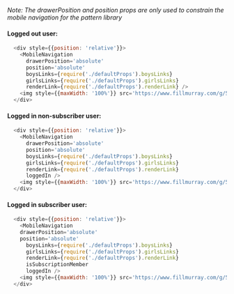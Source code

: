 _Note: The drawerPosition and position props are only used to constrain the mobile navigation for the pattern library_

#### Logged out user:
```js
  <div style={{position: 'relative'}}>
    <MobileNavigation
      drawerPosition='absolute'
      position='absolute'
      boysLinks={require('./defaultProps').boysLinks}
      girlsLinks={require('./defaultProps').girlsLinks}
      renderLink={require('./defaultProps').renderLink} />
    <img style={{maxWidth: '100%'}} src='https://www.fillmurray.com/g/500/700' />
  </div>
```

#### Logged in non-subscriber user:
```js
  <div style={{position: 'relative'}}>
    <MobileNavigation
      drawerPosition='absolute'
      position='absolute'
      boysLinks={require('./defaultProps').boysLinks}
      girlsLinks={require('./defaultProps').girlsLinks}
      renderLink={require('./defaultProps').renderLink}
      loggedIn />
    <img style={{maxWidth: '100%'}} src='https://www.fillmurray.com/g/500/700' />
  </div>
```

#### Logged in subscriber user:
```js
  <div style={{position: 'relative'}}>
    <MobileNavigation
    drawerPosition='absolute'
    position='absolute'
      boysLinks={require('./defaultProps').boysLinks}
      girlsLinks={require('./defaultProps').girlsLinks}
      renderLink={require('./defaultProps').renderLink}
      isSubscriptionMember
      loggedIn />
    <img style={{maxWidth: '100%'}} src='https://www.fillmurray.com/g/500/700' />
  </div>
```
